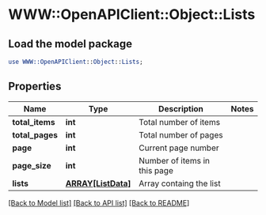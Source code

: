 # WWW::OpenAPIClient::Object::Lists

## Load the model package
```perl
use WWW::OpenAPIClient::Object::Lists;
```

## Properties
Name | Type | Description | Notes
------------ | ------------- | ------------- | -------------
**total_items** | **int** | Total number of items | 
**total_pages** | **int** | Total number of pages | 
**page** | **int** | Current page number | 
**page_size** | **int** | Number of items in this page | 
**lists** | [**ARRAY[ListData]**](ListData.md) | Array containg the list | 

[[Back to Model list]](../README.md#documentation-for-models) [[Back to API list]](../README.md#documentation-for-api-endpoints) [[Back to README]](../README.md)


